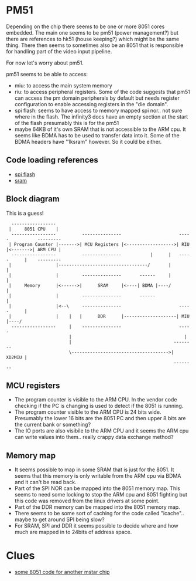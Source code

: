 # PM51

Depending on the chip there seems to be one or more 8051 cores embedded.
The main one seems to be pm51 (power management?) but there are references to hk51 (house keeping?) which might be the same thing.
There then seems to sometimes also be an 8051 that is responsible for handling part of the video input pipeline.

For now let's worry about pm51.

pm51 seems to be able to access:
- miu: to access the main system memory
- riu: to access peripheral registers. Some of the code suggests that pm51 can access the pm domain peripherals by
  default but needs register configuration to enable accessing registers in the "die domain".
- spi flash: seems to have access to memory mapped spi nor.. not sure where in the flash.
  The infinity3 docs have an empty section at the start of the flash presumably this is for the pm51
- maybe 64KB of it's own SRAM that is not accessible to the ARM cpu. It seems like BDMA has to be used to transfer
  data into it. Some of the BDMA headers have "1ksram" however. So it could be either.

## Code loading references

- [spi flash](https://github.com/github188/sdk-2/blob/150ec8ff9cc9004fec65cfdb512a0db6cc1b8fac/mhal/i2/utpa/modules/bdma/hal/i2/bdma/halBDMA.c#L994)
- [sram](https://github.com/neuschaefer/mstar-mboot/blob/962e8b8258378dded694883a9f9acb7058d34631/MstarCustomer/MSTAR/src/CusPM.c#L314)

## Block diagram

This is a guess!


```
  -----------------
 |     8051 CPU    |
  -----------------          ---------------                      -----           ---------
 | Program Counter |------->| MCU Registers |<------------------>| RIU |<------->| ARM CPU |
  -----------------          ---------------           |      |   -----      |    ---------
 |                 |----------------------------------/       |              |
 |                 |         ---------------       ------     |              |
 |     Memory      |<------>|      SRAM     |<----| BDMA |----/              |
 |                 |         ---------------       ------                    |
 |                 |<--\     ---------------                      -----      |
 |                 |    |   |      DDR      |--------------------| MIU |----/
  -----------------     |    ---------------                      -----
                        |                                           |
                        |                                       --------
                        \------------------------------------->| XD2MIU |
                                                                --------
```

## MCU registers

- The program counter is visible to the ARM CPU. In the vendor code checking if the PC is changing
  is used to detect if the 8051 is running.
- The program counter visible to the ARM CPU is 24 bits wide. Presumably the lower 16 bits are the
  8051 PC and then upper 8 bits are the current bank or something?
- The IO ports are also visibile to the ARM CPU and it seems the ARM cpu can write values into them..
  really crappy data exchange method?

## Memory map

- It seems possible to map in some SRAM that is just for the 8051.
  It seems that this memory is only writable from the ARM cpu via BDMA and it can't be read back.
- Part of the SPI NOR can be mapped into the 8051 memory map. This seems to need some locking to
  stop the ARM cpu and 8051 fighting but this code was removed from the linux drivers at some point.
- Part of the DDR memory can be mapped into the 8051 memory map.
- There seems to be some sort of caching for the code called "icache".. maybe to get around SPI being slow?
- For SRAM, SPI and DDR it seems possible to decide where and how much are mapped in to 24bits of address space.

# Clues

- [some 8051 code for another mstar chip](http://en.pudn.com/Download/item/id/2412624.html)
